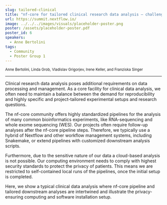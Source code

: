 ```yaml
---
slug: tailored-clinical
title: "nf-core for tailored clinical research data analysis – challenges and use cases"
url: https://summit.nextflow.io/
image: ../../../images/visuals/placeholder-poster.png
poster: /assets/placeholder-poster.pdf
poster_id: 6
speakers:
  - Anne Bertolini
tags:
  - Community
  - Poster Group 1
---
```


<div className="mb-8">
  <small className="typo-small">
    Anne Bertolini, Linda Grob, Vladislav Grigorjev, Irene Keller, and Franziska Singer
  </small>
</div>

<hr className="border-t border-gray-50 mb-4 opacity-20" />

Clinical research data analysis poses additional requirements on data processing and management. As a core facility for clinical data analysis, we often need to maintain a balance between the demand for reproducibility and highly specific and project-tailored experimental setups and research questions. 

The nf-core community offers highly standardized pipelines for the analysis of many common bioinformatics experiments, like RNA-sequencing and whole exome sequencing (WES). Our projects often require follow-up analyses after the nf-core pipeline steps. Therefore, we typically use a hybrid of Nextflow and other workflow management systems, including Snakemake, or extend pipelines with customized downstream analysis scripts. 

Furthermore, due to the sensitive nature of our data a cloud-based analysis is not possible. Our computing environment needs to comply with highest security standards to protect the privacy of patients. This means we are restricted to self-contained local runs of the pipelines, once the initial setup is completed. 

Here, we show a typical clinical data analysis where nf-core pipeline and tailored downstream analyses are intertwined and illustrate the privacy-ensuring computing and software installation setup.
